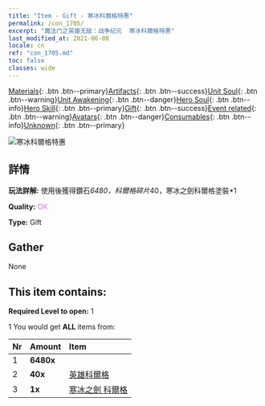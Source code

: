 ```yaml
---
title: "Item - Gift - 寒冰科爾格特惠"
permalink: /con_1705/
excerpt: "魔法门之英雄无敌：战争纪元  寒冰科爾格特惠"
last_modified_at: 2021-06-08
locale: cn
ref: "con_1705.md"
toc: false
classes: wide
---
```

 [Materials](/ItemsCN/){: .btn .btn--primary}[Artifacts](/ItemsCN/Artifacts/){: .btn .btn--success}[Unit Soul](/ItemsCN/UnitSoul/){: .btn .btn--warning}[Unit Awakening](/ItemsCN/UnitAwakening/){: .btn .btn--danger}[Hero Soul](/ItemsCN/HeroSoul/){: .btn .btn--info}[Hero Skill](/ItemsCN/HeroSkill/){: .btn .btn--primary}[Gift](/ItemsCN/Gift/){: .btn .btn--success}[Event related](/ItemsCN/Events/){: .btn .btn--warning}[Avatars](/ItemsCN/Avatars/){: .btn .btn--danger}[Consumables](/ItemsCN/Consumables/){: .btn .btn--info}[Unknown](/ItemsCN/Unknown/){: .btn .btn--primary}

 ![寒冰科爾格特惠](/images/t/i_907321.png)

## 詳情
 **玩法詳解:** 使用後獲得鑽石*6480，科爾格碎片*40，寒冰之劍科爾格塗裝*1

 **Quality:** <span style="color: #DA70D6">OK</span>

 **Type:** Gift

## Gather

  None

## This item contains:

 **Required Level to open:** 1

 1 You would get **ALL** items  from:

  | Nr | Amount |     Item    |
  |:---|:-------|:------------|
  | 1 |  **6480x** | <i class="fas fa-gem"/> |  | 
  | 2 |  **40x** | [英雄科爾格](/cn/Items/her_374/) |  | 
  | 3 |  **1x** | [寒冰之劍 科爾格](/cn/Items/con_1055/) |  | 
